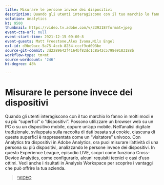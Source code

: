 ```yaml
---
title: Misurare le persone invece dei dispositivi
description: Quando gli utenti interagiscono con il tuo marchio lo fanno in molti modi e su più “superfici” o “dispositivi”. Possono utilizzare un browser web su un PC o su un dispositivo mobile, oppure un’app mobile. Nell’analisi digitale tradizionale, sviluppata sulla raccolta di dati basata sui cookie, ciascuna di queste superfici è rappresentata come un “visitatore” univoco. Con Analytics tra dispositivi in Adobe Analytics, ora puoi misurare l’attività di una persona su più dispositivi, analizzando le persone invece dei dispositivi. In questo Experience League, episodio LIVE, scopri come funziona Cross-Device Analytics, come configurarlo, alcuni requisiti tecnici e casi d’uso ottimi. Vedi anche i risultati in Analysis Workspace per scoprire i vantaggi che può offrire la tua azienda.
solution: Analytics
kt: 9500
thumbnail: https://video.tv.adobe.com/v/339318?format=jpeg
event-cta-url: null
event-start-time: 2021-12-15 09:00-8
event-guests: Matt Freestone,Alex Ivana,Nils Engel
exl-id: d9be9acc-5a75-4ccb-8234-cccf9cd093be
source-git-commit: 3d2289642f4164bf82dc1c8a42c5798e9183188b
workflow-type: tm+mt
source-wordcount: '246'
ht-degree: 48%

---
```


# Misurare le persone invece dei dispositivi

Quando gli utenti interagiscono con il tuo marchio lo fanno in molti modi e su più “superfici” o “dispositivi”. Possono utilizzare un browser web su un PC o su un dispositivo mobile, oppure un’app mobile. Nell’analisi digitale tradizionale, sviluppata sulla raccolta di dati basata sui cookie, ciascuna di queste superfici è rappresentata come un “visitatore” univoco. Con Analytics tra dispositivi in Adobe Analytics, ora puoi misurare l’attività di una persona su più dispositivi, analizzando le persone invece dei dispositivi. In questo Experience League, episodio LIVE, scopri come funziona Cross-Device Analytics, come configurarlo, alcuni requisiti tecnici e casi d’uso ottimi. Vedi anche i risultati in Analysis Workspace per scoprire i vantaggi che può offrire la tua azienda.


>[!VIDEO](https://video.tv.adobe.com/v/339318/?quality=12&learn=on)
